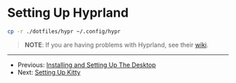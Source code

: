# Setting Up Hyprland

```bash
cp -r ./dotfiles/hypr ~/.config/hypr
```

> **NOTE**: If you are having problems with Hyprland, see their
> [wiki](https://wiki.hyprland.org/Crashes-and-Bugs/).

---

- Previous: [Installing and Setting Up The Desktop](./installing_and_setting_up_the_desktop.md)
- Next: [Setting Up Kitty](./setting_up_kitty.md)
